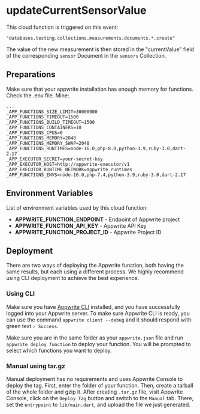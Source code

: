 # updateCurrentSensorValue

This cloud function is triggered on this event:
```
"databases.testing.collections.measurements.documents.*.create"
```

The value of the new measurement is then stored in the "currentValue" field of the corresponding `sensor` Document in the `sensors` Collection.


## Preparations

Make sure that your appwrite installation has enough memory for functions. Check the .env file. Mine:

```
...
_APP_FUNCTIONS_SIZE_LIMIT=30000000
_APP_FUNCTIONS_TIMEOUT=1500
_APP_FUNCTIONS_BUILD_TIMEOUT=1500
_APP_FUNCTIONS_CONTAINERS=10
_APP_FUNCTIONS_CPUS=0
_APP_FUNCTIONS_MEMORY=2048
_APP_FUNCTIONS_MEMORY_SWAP=2048
_APP_FUNCTIONS_RUNTIMES=node-16.0,php-8.0,python-3.9,ruby-3.0,dart-2.17
_APP_EXECUTOR_SECRET=your-secret-key
_APP_EXECUTOR_HOST=http://appwrite-executor/v1
_APP_EXECUTOR_RUNTIME_NETWORK=appwrite_runtimes
_APP_FUNCTIONS_ENVS=node-16.0,php-7.4,python-3.9,ruby-3.0,dart-2.17
```

## Environment Variables

List of environment variables used by this cloud function:

- **APPWRITE_FUNCTION_ENDPOINT** - Endpoint of Appwrite project
- **APPWRITE_FUNCTION_API_KEY** - Appwrite API Key
- **APPWRITE_FUNCTION_PROJECT_ID** - Appwrite Project ID

## Deployment

There are two ways of deploying the Appwrite function, both having the same results, but each using a different process. We highly recommend using CLI deployment to achieve the best experience.

### Using CLI

Make sure you have [Appwrite CLI](https://appwrite.io/docs/command-line#installation) installed, and you have successfully logged into your Appwrite server. To make sure Appwrite CLI is ready, you can use the command `appwrite client --debug` and it should respond with green text `✓ Success`.

Make sure you are in the same folder as your `appwrite.json` file and run `appwrite deploy function` to deploy your function. You will be prompted to select which functions you want to deploy.

### Manual using tar.gz

Manual deployment has no requirements and uses Appwrite Console to deploy the tag. First, enter the folder of your function. Then, create a tarball of the whole folder and gzip it. After creating `.tar.gz` file, visit Appwrite Console, click on the `Deploy Tag` button and switch to the `Manual` tab. There, set the `entrypoint` to `lib/main.dart`, and upload the file we just generated.
